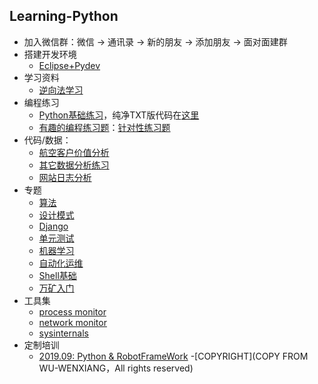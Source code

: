 ## Learning-Python
- 加入微信群：微信 -> 通讯录 -> 新的朋友 -> 添加朋友 -> 面对面建群
- 搭建开发环境
    - [Eclipse+Pydev](https://github.com/wu-wenxiang/Training-Python-Public/blob/master/doc/Installation-Eclipse-Pydev.md)
- 学习资料
    - [逆向法学习](http://blog.wuwenxiang.net/Python-Questions)
- 编程练习
    - [Python基础练习](https://github.com/wu-wenxiang/Training-Python-Public/blob/master/doc/python-exec-public.py)，纯净TXT版代码在[这里](https://raw.githubusercontent.com/wu-wenxiang/Training-Python-Public/master/doc/python-exec-public.py)
    - [有趣的编程练习题](http://blog.wuwenxiang.net/Python-Interesting-Programming)：[针对性练习题](https://github.com/wu-wenxiang/Training-Python-Public/blob/master/doc/python-exec.py)
- 代码/数据：
    - [航空客户价值分析](https://share.weiyun.com/5Qf3vAO)
    - [其它数据分析练习](https://share.weiyun.com/5w0Qj5T)
    - [网站日志分析](https://share.weiyun.com/5zY4yG9)
- 专题
    - [算法](https://github.com/wu-wenxiang/Training-Python-Public/blob/master/doc/algorithms.md)
    - [设计模式](http://blog.wuwenxiang.net/Design-Pattern)
    - [Django](https://github.com/wu-wenxiang/Training-Django-Public)
    - [单元测试](http://blog.wuwenxiang.net/Python-Unittest)
    - [机器学习](http://blog.wuwenxiang.net/Machine-Learning)
    - [自动化运维](https://github.com/wu-wenxiang/Training-Python-Public/blob/master/doc/automation.md)
    - [Shell基础](https://github.com/wu-wenxiang/Training-Python-Public/blob/master/doc/shell-quick-start.md)
    - [万矿入门](http://blog.wuwenxiang.net/WindQuant)
- 工具集
    - [process monitor](https://docs.microsoft.com/en-us/sysinternals/downloads/procmon)
    - [network monitor](https://www.microsoft.com/en-us/download/4865)
    - [sysinternals](https://docs.microsoft.com/zh-cn/sysinternals/)
- 定制培训
    - [2019.09: Python & RobotFrameWork](https://github.com/wu-wenxiang/Training-Python-Public/blob/master/doc/TailoredTraining-Python-RobotFrameWork.md)
-[COPYRIGHT](COPY FROM WU-WENXIANG，All rights reserved)
